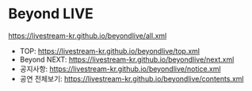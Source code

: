 # Beyond LIVE
https://livestream-kr.github.io/beyondlive/all.xml
- TOP: https://livestream-kr.github.io/beyondlive/top.xml
- Beyond NEXT: https://livestream-kr.github.io/beyondlive/next.xml
- 공지사항: https://livestream-kr.github.io/beyondlive/notice.xml
- 공연 전체보기: https://livestream-kr.github.io/beyondlive/contents.xml
